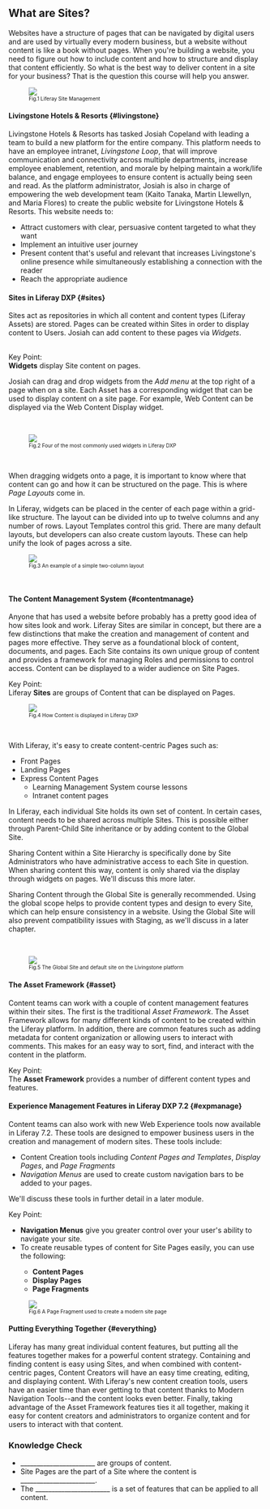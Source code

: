 ## What are Sites?

Websites have a structure of pages that can be navigated by digital users and are used by virtually every modern business, but a website without content is like a book without pages. When you're building a website, you need to figure out how to include content and how to structure and display that content efficiently. So what is the best way to deliver content in a site for your business? That is the question this course will help you answer.

<figure>
	<img src="../images/lecture-images/site-examples-lrsite.png" style="max-height: 100%" />
	<figcaption style="font-size: x-small">Fig.1 Liferay Site Management</figcaption>
</figure>

#### Livingstone Hotels & Resorts {#livingstone}

Livingstone Hotels & Resorts has tasked Josiah Copeland with leading a team to build a new platform for the entire company. This platform needs to have an employee intranet, _Livingstone Loop_, that will improve communication and connectivity across multiple departments, increase employee enablement, retention, and morale by helping maintain a work/life balance, and engage employees to ensure content is actually being seen and read. As the platform administrator, Josiah is also in charge of empowering the web development team (Kaito Tanaka, Martin Llewellyn, and Maria Flores) to create the public website for Livingstone Hotels & Resorts. This website needs to:

* Attract customers with clear, persuasive content targeted to what they want
* Implement an intuitive user journey
* Present content that's useful and relevant that increases Livingstone's online presence while simultaneously establishing a connection with the reader
* Reach the appropriate audience

#### Sites in Liferay DXP {#sites}

Sites act as repositories in which all content and content types (Liferay Assets) are stored. Pages can be created within Sites in order to display content to Users. Josiah can add content to these pages via _Widgets_.

<br />

<div class="key-point">
Key Point: <br />
<strong>Widgets</strong> display Site content on pages.
</div>

Josiah can drag and drop widgets from the _Add menu_ at the top right of a page when on a site. Each Asset has a corresponding widget that can be used to display content on a site page. For example, Web Content can be displayed via the Web Content Display widget.

<br />

<figure>
	<img src="../images/lecture-images/ContentManagementApplications.png" style="max-height: 80%" />
	<figcaption style="font-size: x-small">Fig.2 Four of the most commonly used widgets in Liferay DXP</figcaption>
</figure>

<br />

When dragging widgets onto a page, it is important to know where that content can go and how it can be structured on the page. This is where _Page Layouts_ come in. 

In Liferay, widgets can be placed in the center of each page within a grid-like structure. The layout can be divided into up to twelve columns and any number of rows. Layout Templates control this grid. There are many default layouts, but developers can also create custom layouts. These can help unify the look of pages across a site.

<figure>
	<img src="../images/lecture-images/page-columns.png" style="max-height: 100%" />
	<figcaption style="font-size: x-small">Fig.3 An example of a simple two-column layout</figcaption>
</figure>

<br />

#### The Content Management System {#contentmanage}

Anyone that has used a website before probably has a pretty good idea of how sites look and work. Liferay Sites are similar in concept, but there are a few distinctions that make the creation and management of content and pages more effective. They serve as a foundational block of content, documents, and pages. Each Site contains its own unique group of content and provides a framework for managing Roles and permissions to control access. Content can be displayed to a wider audience on Site Pages.

<div class="key-point">
Key Point: <br />
Liferay <strong>Sites</strong> are groups of Content that can be displayed on Pages.
</div>

<figure>
	<img src="../images/lecture-images/sites-pages-content.png" style="max-height: 30%;" />
	<figcaption style="font-size: x-small">Fig.4 How Content is displayed in Liferay DXP</figcaption>
</figure>

<br />

With Liferay, it's easy to create content-centric Pages such as:

- Front Pages  
- Landing Pages
- Express Content Pages
  - Learning Management System course lessons
  - Intranet content pages

In Liferay, each individual Site holds its own set of content. In certain cases, content needs to be shared across multiple Sites. This is possible either through Parent-Child Site inheritance or by adding content to the Global Site. 

Sharing Content within a Site Hierarchy is specifically done by Site Administrators who have administrative access to each Site in question. When sharing content this way, content is only shared via the display through widgets on pages. We'll discuss this more later.

Sharing Content through the Global Site is generally recommended. Using the global scope helps to provide content types and design to every Site, which can help ensure consistency in a website. Using the Global Site will also prevent compatibility issues with Staging, as we'll discuss in a later chapter.

<br />

<figure>
	<img src="../images/lecture-images/global-or-hierchy.png" style="max-height: 100%" />
	<figcaption style="font-size: x-small">Fig.5 The Global Site and default site on the Livingstone platform</figcaption>
</figure>

#### The Asset Framework {#asset}

Content teams can work with a couple of content management features within their sites. The first is the traditional _Asset Framework_. The Asset Framework allows for many different kinds of content to be created within the Liferay platform. In addition, there are common features such as adding metadata for content organization or allowing users to interact with comments. This makes for an easy way to sort, find, and interact with the content in the platform.

<div class="key-point">
Key Point: <br />
The <strong>Asset Framework</strong> provides a number of different content types and features.
</div>

#### Experience Management Features in Liferay DXP 7.2 {#expmanage}

Content teams can also work with new Web Experience tools now available in Liferay 7.2. These tools are designed to empower business users in the creation and management of modern sites. These tools include:

- Content Creation tools including _Content Pages and Templates_, _Display Pages_, and _Page Fragments_
- _Navigation Menus_ are used to create custom navigation bars to be added to your pages.

We'll discuss these tools in further detail in a later module.

<div class="key-point">
Key Point:  <br />
<ul>
	<li><strong>Navigation Menus</strong> give you greater control over your user's ability to navigate your site.</li>
	<li>To create reusable types of content for Site Pages easily, you can use the following:</li>
	<ul>
		<li><strong>Content Pages</strong></li>
		<li><strong>Display Pages</strong></li>
		<li><strong>Page Fragments</strong></li>
	</ul>
</ul>
</div>

<figure>
	<img src="../images/lecture-images/modern-site-building-example.png" style="max-height: 100%" />
	<figcaption style="font-size: x-small">Fig.6 A Page Fragment used to create a modern site page</figcaption>
</figure>

#### Putting Everything Together {#everything}

Liferay has many great individual content features, but putting all the features together makes for a powerful content strategy. Containing and finding content is easy using Sites, and when combined with content-centric pages, Content Creators will have an easy time creating, editing, and displaying content. With Liferay's new content creation tools, users have an easier time than ever getting to that content thanks to Modern Navigation Tools--and the content looks even better. Finally, taking advantage of the Asset Framework features ties it all together, making it easy for content creators and administrators to organize content and for users to interact with that content.

<div class="summary">
<h3>Knowledge Check</h3>
<ul>
	<li>_______________________ are groups of content.</li>
	<li>Site Pages are the part of a Site where the content is _______________________.</li>
	<li>The _______________________ is a set of features that can be applied to all content.</li>
</ul>
</div>
